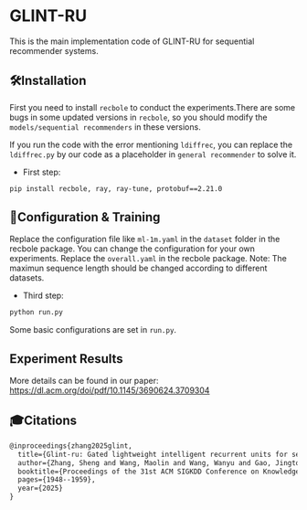 # GLINT-RU
This is the main implementation code of GLINT-RU for sequential recommender systems.

## 🛠️Installation
First you need to install `recbole` to conduct the experiments.There are some bugs in some updated versions in `recbole`, so you should modify the `models/sequential recommenders` in these versions.

If you run the code with the error mentioning `ldiffrec`, you can replace the `ldiffrec.py` by our code as a placeholder in `general recommender` to solve it.
- First step:
```bash
pip install recbole, ray, ray-tune, protobuf==2.21.0
```
## 🚀Configuration & Training
Replace the configuration file like `ml-1m.yaml` in the `dataset` folder in the recbole package.
You can change the configuration for your own experiments.
Replace the `overall.yaml` in the recbole package.
Note: The maximun sequence length should be changed according to different datasets.
- Third step:
```bash
python run.py
```
Some basic configurations are set in `run.py`. 

## Experiment Results
More details can be found in our paper: https://dl.acm.org/doi/pdf/10.1145/3690624.3709304

## 🎓Citations
```latex
@inproceedings{zhang2025glint,
  title={Glint-ru: Gated lightweight intelligent recurrent units for sequential recommender systems},
  author={Zhang, Sheng and Wang, Maolin and Wang, Wanyu and Gao, Jingtong and Zhao, Xiangyu and Yang, Yu and Wei, Xuetao and Liu, Zitao and Xu, Tong},
  booktitle={Proceedings of the 31st ACM SIGKDD Conference on Knowledge Discovery and Data Mining V. 1},
  pages={1948--1959},
  year={2025}
}
```

